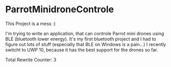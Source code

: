 # ParrotMinidroneControle
This Project is a mess :)

I'm trying to write an application, that can controle Parrot mini drones using BLE (bluetooth lower energy).
It's my first bluetooth project and I had to figure out lots of stuff (especially that BLE on Windows is a pain...)
I recently switcht to UWP 10, because it has the best support for the drones so far.

Total Rewrite Counter: 3
